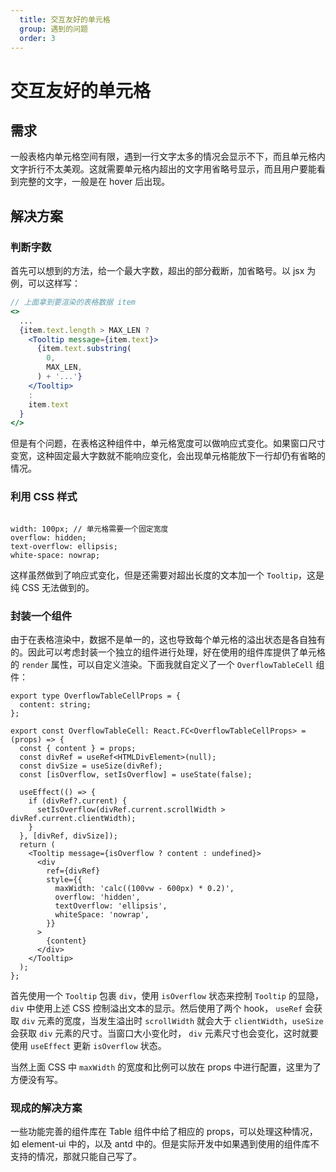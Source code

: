```yaml
---
  title: 交互友好的单元格
  group: 遇到的问题
  order: 3
---
```


# 交互友好的单元格

## 需求

一般表格内单元格空间有限，遇到一行文字太多的情况会显示不下，而且单元格内文字折行不太美观。这就需要单元格内超出的文字用省略号显示，而且用户要能看到完整的文字，一般是在 hover 后出现。

## 解决方案

### 判断字数

首先可以想到的方法，给一个最大字数，超出的部分截断，加省略号。以 jsx 为例，可以这样写：

``` jsx | pure
// 上面拿到要渲染的表格数据 item
<>
  ...
  {item.text.length > MAX_LEN ?
    <Tooltip message={item.text}>
      {item.text.substring(
        0,
        MAX_LEN,
      ) + '...'}
    </Tooltip> 
    : 
    item.text
  }
</>
```

但是有个问题，在表格这种组件中，单元格宽度可以做响应式变化。如果窗口尺寸变宽，这种固定最大字数就不能响应变化，会出现单元格能放下一行却仍有省略的情况。

### 利用 CSS 样式

``` less

width: 100px; // 单元格需要一个固定宽度
overflow: hidden;
text-overflow: ellipsis;
white-space: nowrap;

```

这样虽然做到了响应式变化，但是还需要对超出长度的文本加一个 `Tooltip`，这是纯 CSS 无法做到的。

### 封装一个组件

由于在表格渲染中，数据不是单一的，这也导致每个单元格的溢出状态是各自独有的。因此可以考虑封装一个独立的组件进行处理，好在使用的组件库提供了单元格的 `render` 属性，可以自定义渲染。下面我就自定义了一个 `OverflowTableCell` 组件：

``` tsx | pure
export type OverflowTableCellProps = {
  content: string;
};

export const OverflowTableCell: React.FC<OverflowTableCellProps> = (props) => {
  const { content } = props;
  const divRef = useRef<HTMLDivElement>(null);
  const divSize = useSize(divRef);
  const [isOverflow, setIsOverflow] = useState(false);

  useEffect(() => {
    if (divRef?.current) {
      setIsOverflow(divRef.current.scrollWidth > divRef.current.clientWidth);
    }
  }, [divRef, divSize]);
  return (
    <Tooltip message={isOverflow ? content : undefined}>
      <div
        ref={divRef}
        style={{
          maxWidth: 'calc((100vw - 600px) * 0.2)', 
          overflow: 'hidden',
          textOverflow: 'ellipsis',
          whiteSpace: 'nowrap',
        }}
      >
        {content}
      </div>
    </Tooltip>
  );
};
```

首先使用一个 `Tooltip` 包裹 `div`，使用 `isOverflow` 状态来控制 `Tooltip` 的显隐， `div` 中使用上述 CSS 控制溢出文本的显示。然后使用了两个 hook， `useRef` 会获取 `div` 元素的宽度，当发生溢出时 `scrollWidth` 就会大于 `clientWidth`，`useSize` 会获取 `div` 元素的尺寸。当窗口大小变化时， `div` 元素尺寸也会变化，这时就要使用 `useEffect` 更新 `isOverflow` 状态。

当然上面 CSS 中 `maxWidth` 的宽度和比例可以放在 props 中进行配置，这里为了方便没有写。

### 现成的解决方案

一些功能完善的组件库在 Table 组件中给了相应的 props，可以处理这种情况，如 element-ui 中的，以及 antd 中的。但是实际开发中如果遇到使用的组件库不支持的情况，那就只能自己写了。